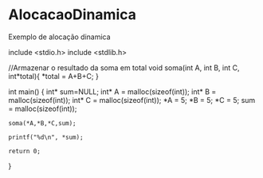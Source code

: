 # AlocacaoDinamica
Exemplo de alocação dinamica

include <stdio.h>
include <stdlib.h>

//Armazenar o resultado da soma em total
void soma(int A, int B, int C, int*total){
    *total = A+B+C;
}

int main()
{
    int* sum=NULL;
    int* A = malloc(sizeof(int));
    int* B = malloc(sizeof(int));
    int* C = malloc(sizeof(int));
    *A = 5;
    *B = 5;
    *C = 5;
    sum = malloc(sizeof(int));
    
    soma(*A,*B,*C,sum);
    
    printf("%d\n", *sum); 
    
    return 0;
}
